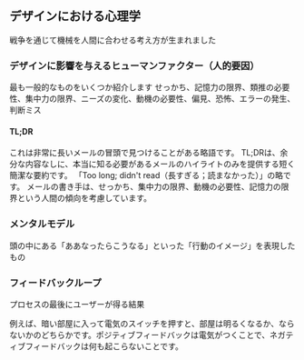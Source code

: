 ## デザインにおける心理学
戦争を通じて機械を人間に合わせる考え方が生まれました

### デザインに影響を与えるヒューマンファクター（人的要因）
最も一般的なものをいくつか紹介します
せっかち、記憶力の限界、類推の必要性、集中力の限界、ニーズの変化、動機の必要性、偏見、恐怖、エラーの発生、判断ミス

#### TL;DR
これは非常に長いメールの冒頭で見つけることがある略語です。
TL;DRは、余分な内容なしに、本当に知る必要があるメールのハイライトのみを提供する短く簡潔な要約です。
「Too long; didn't read（長すぎる；読まなかった）」の略です。
メールの書き手は、せっかち、集中力の限界、動機の必要性、記憶力の限界という人間の傾向を考慮しています。

### メンタルモデル
頭の中にある「ああなったらこうなる」といった「行動のイメージ」を表現したもの


### フィードバックループ
プロセスの最後にユーザーが得る結果

例えば、暗い部屋に入って電気のスイッチを押すと、部屋は明るくなるか、ならないかのどちらかです。ポジティブフィードバックは電気がつくことで、ネガティブフィードバックは何も起こらないことです。

